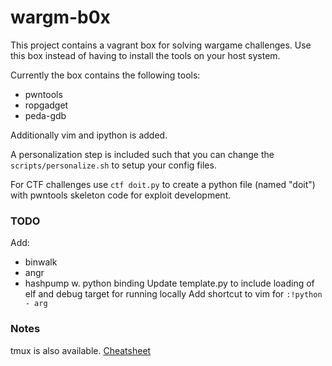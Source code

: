 # wargm-b0x

This project contains a vagrant box for solving wargame challenges. Use this box instead of having to install the tools on your host system.

Currently the box contains the following tools:

- pwntools
- ropgadget
- peda-gdb

Additionally vim and ipython is added. 

A personalization step is included such that you can change the ``scripts/personalize.sh`` to setup your config files.

For CTF challenges use ``ctf doit.py`` to create a python file (named "doit") with pwntools skeleton code for exploit development.

### TODO
Add:
 - binwalk
 - angr
 - hashpump w. python binding
Update template.py to include loading of elf and debug target for running locally
Add shortcut to vim for ``:!python - arg``
 

### Notes
tmux is also available. [Cheatsheet](https://gist.github.com/MohamedAlaa/2961058)
